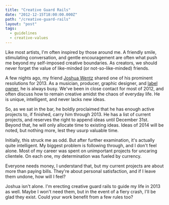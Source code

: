 ```yaml
---
title: "Creative Guard Rails"
date: "2012-12-15T18:00:00.000Z"
path: "/creative-guard-rails"
layout: "post"
tags:
  - guidelines
  - creative-values
---
```

Like most artists, I'm often inspired by those around me. A friendly smile, stimulating conversation, and gentle encouragement are often what push me beyond my self-imposed creative boundaries. As creators, we should never forget the value of like-minded (or not-so-like-minded) friends.

A few nights ago, my friend [Joshua Wentz](http://joshuawentz.com) shared one of his prominent resolutions for 2013. As a musician, producer, graphic designer, and [label owner](http://sidedownaudio.com), he is always busy. We've been in close contact for most of 2012, and often discuss how to remain creative amidst the chaos of everyday life. He is unique, intelligent, and never lacks new ideas.

So, as we sat in the bar, he boldly proclaimed that he has enough active projects to, if finished, carry him through 2013. He has a list of current projects, and reserves the right to append ideas until December 31st. Beyond that, he will only allocate time to existing ideas. Ideas of 2014 will be noted, but nothing more, lest they usurp valuable time.

Initially, this struck me as odd. But after further examination, it's actually quite intelligent. My biggest problem is following through, and I don't feel alone. Most of my career was spent on unimportant projects for uncaring clientele. On each one, my determination was fueled by currency.

Everyone needs money, I understand that, but my current projects are about more than paying bills. They're about personal satisfaction, and if I leave them undone, how will I feel?

Joshua isn't alone. I'm erecting creative guard rails to guide my life in 2013 as well. Maybe I won't need them, but in the event of a fiery crash, I'll be glad they exist. Could your work benefit from a few rules too?
